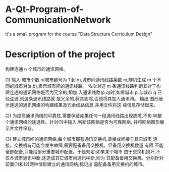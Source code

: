 # A-Qt-Program-of-CommunicationNetwork
It's a small program for the course "Data Structure Curriculum Design"
# Description of the project
构建连通 n 个城市的通讯网络。

(1) 输入:城市个数 n(城市编号为 1 到 n),城市间通讯线路条数 m,随机生成
m 个不同的城市对(a,b),表示城市间的通讯线路。
依次对这 m 条通讯线路判断其对于构建连通的通讯网络是否为冗余的,即加
入通讯线路(p,q)时,如果城市 p 与城市 q 已经连通,则这条通讯线路就
是冗余的,将其剔除,否则将其加入通讯网。
输出:图形展示连通的通讯网络的构建结果及冗余线路信息,并用文件将这
些信息存储起来。

(2) 为提高通讯网络的可靠性,需要保证如果任何一段通讯线路出现故障,不影
响整个通讯网络的连通性。针对(1)中输入,判断该网络是否为可靠网络,
并将网络图形展示并文件保存。

(3) 建立城市间的通讯网络,每个城市都有通讯交换机,直接或间接与其它城市
连接。交换机有可能会发生故障,需要配备备用交换机。但备用交换机数量
有限,不能全部配备,只能给部分重要城市配置。于是规定:如果某个城市
由于交换机损坏,不仅本城市通讯中断,还造成其它城市间通讯中断,则为
其配备备用交换机。分别针对前面(1)和(2)两种情形建立的通讯网络,标记出
需配备备用交换机的城市。
